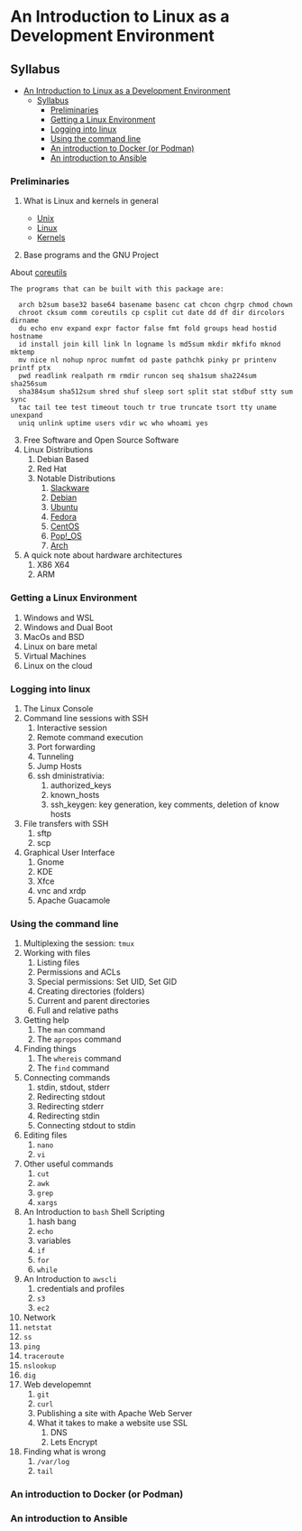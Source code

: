 # An Introduction to Linux as a Development Environment

## Syllabus
- [An Introduction to Linux as a Development Environment](#an-introduction-to-linux-as-a-development-environment)
  - [Syllabus](#syllabus)
    - [Preliminaries](#preliminaries)
    - [Getting a Linux Environment](#getting-a-linux-environment)
    - [Logging into linux](#logging-into-linux)
    - [Using the command line](#using-the-command-line)
    - [An introduction to Docker (or Podman)](#an-introduction-to-docker-or-podman)
    - [An introduction to Ansible](#an-introduction-to-ansible)

### Preliminaries
1. What is Linux and kernels in general

   * [Unix](https://en.wikipedia.org/wiki/Unix)
   * [Linux](https://en.wikipedia.org/wiki/Linux)
   * [Kernels](https://en.wikipedia.org/wiki/Kernel_(operating_system))

2. Base programs and the GNU Project

About [coreutils](https://github.com/coreutils/coreutils)
```
The programs that can be built with this package are:

  arch b2sum base32 base64 basename basenc cat chcon chgrp chmod chown
  chroot cksum comm coreutils cp csplit cut date dd df dir dircolors dirname
  du echo env expand expr factor false fmt fold groups head hostid hostname
  id install join kill link ln logname ls md5sum mkdir mkfifo mknod mktemp
  mv nice nl nohup nproc numfmt od paste pathchk pinky pr printenv printf ptx
  pwd readlink realpath rm rmdir runcon seq sha1sum sha224sum sha256sum
  sha384sum sha512sum shred shuf sleep sort split stat stdbuf stty sum sync
  tac tail tee test timeout touch tr true truncate tsort tty uname unexpand
  uniq unlink uptime users vdir wc who whoami yes
  ```

3. Free Software and Open Source Software
4. Linux Distributions
   1. Debian Based
   2. Red Hat
   3. Notable Distributions
      1. [Slackware](http://www.slackware.com)
      2. [Debian](https://www.debian.org)
      3. [Ubuntu](https://ubuntu.com)
      4. [Fedora](https://getfedora.org)
      5. [CentOS](https://www.centos.org)
      6. [Pop!_OS](https://pop.system76.com)
      7. [Arch](https://archlinux.org)
5. A quick note about hardware architectures
   1. X86 X64
   2. ARM
### Getting a Linux Environment
1. Windows and WSL
2. Windows and Dual Boot
3. MacOs and BSD
4. Linux on bare metal
5. Virtual Machines
6. Linux on the cloud

### Logging into linux
1. The Linux Console
2. Command line sessions with SSH
   1. Interactive session
   2. Remote command execution
   3. Port forwarding
   4. Tunneling
   5. Jump Hosts
   6. ssh dministrativia:
      1. authorized_keys
      2. known_hosts
      3. ssh_keygen: key generation, key comments, deletion of know hosts
3. File transfers with SSH
   1. sftp
   2. scp
4. Graphical User Interface
   1. Gnome
   2. KDE
   3. Xfce
   4. vnc and xrdp
   5. Apache Guacamole

### Using the command line
1. Multiplexing the session: `tmux`
2. Working with files
   1. Listing files
   2. Permissions and ACLs
   3. Special permissions: Set UID, Set GID
   4. Creating directories (folders)
   5. Current and parent directories
   6. Full and relative paths
3. Getting help
   1. The `man` command
   2. The `apropos` command
4. Finding things
   1. The `whereis` command
   2. The `find` command
5. Connecting commands
   1. stdin, stdout, stderr
   2. Redirecting stdout
   3. Redirecting stderr
   4. Redirecting stdin
   5. Connecting stdout to stdin
6. Editing files
   1. `nano`
   2. `vi`
7. Other useful commands
   1. `cut`
   2. `awk`
   3. `grep`
   4. `xargs`
8. An Introduction to `bash` Shell Scripting
   1. hash bang
   2. `echo`
   3. variables
   4. `if`
   5. `for`
   6. `while`
9. An Introduction to `awscli`
   1. credentials and profiles
   2. `s3`
   3. `ec2`
10. Network
   4.  `netstat`
   5.  `ss`
   6.  `ping`
   7.  `traceroute`
   8.  `nslookup`
   9.  `dig`
11. Web developemnt
    1.  `git`
    2.  `curl`
    3.  Publishing a site with Apache Web Server
    4.  What it takes to make a website use SSL
        1.  DNS
        2.  Lets Encrypt
12. Finding what is wrong
    1.  `/var/log`
    2.  `tail`
 

### An introduction to Docker (or Podman)

### An introduction to Ansible